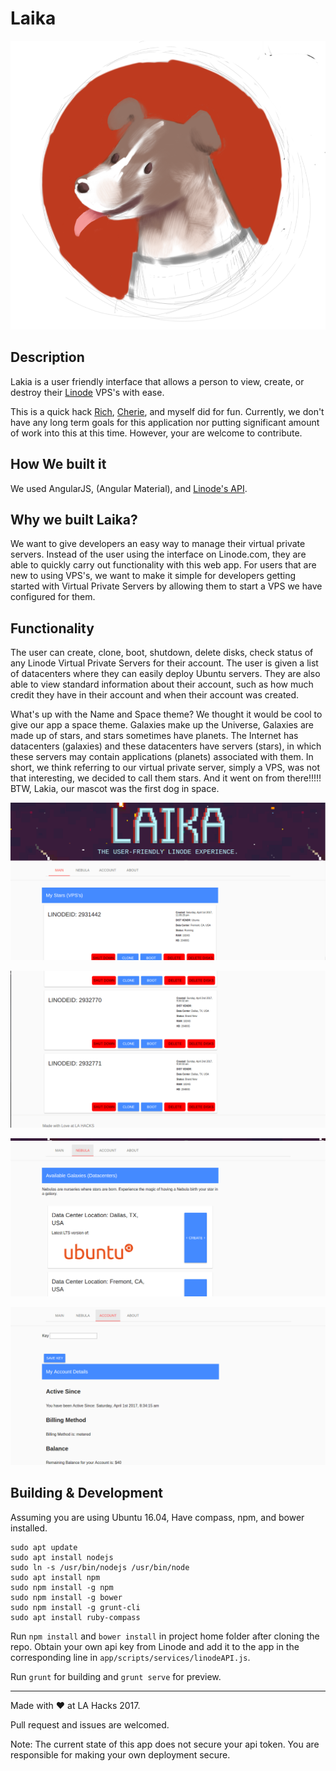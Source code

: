 
# Laika

![](https://github.com/jaylenw/laika/raw/master/screenshots/lakia.png)

## Description

Lakia is a user friendly interface that allows a person to view, create, or destroy their [Linode](https://www.linode.com/) VPS's with ease.

This is a quick hack [Rich](https://github.com/RichCherng), [Cherie](https://github.com/cheriejw), and myself did for fun. Currently, we don't have any long term goals for this application nor putting significant amount of work into this at this time. However, your are welcome to contribute.

## How We built it

We used AngularJS, (Angular Material), and [Linode's API](https://www.linode.com/api).

## Why we built Laika?

We want to give developers an easy way to manage their
virtual private servers. Instead of the user using the
interface on Linode.com, they are able to quickly carry
out functionality with this web app. For users that are
new to using VPS's, we want to make it simple for
developers getting started with Virtual Private Servers
by allowing them to start a VPS we have configured for
them.

## Functionality

The user can create, clone, boot, shutdown, delete disks,
check status of any Linode Virtual Private Servers for
their account. The user is given a list of datacenters
where they can easily deploy Ubuntu servers. They are
also able to view standard information about their
account, such as how much credit they have in their
account and when their account was created.

What's up with the Name and Space theme?
We thought it would be cool to give our app a space
theme. Galaxies make up the Universe, Galaxies are made
up of stars, and stars sometimes have planets. The
Internet has datacenters (galaxies) and these datacenters have
servers (stars), in which these servers may contain applications (planets)
associated with them. In short, we think referring to our virtual
private server, simply a VPS, was not that interesting, we decided to call them
stars. And it went on from there!!!!! BTW,
Lakia, our mascot was the first dog in space.



![](https://github.com/jaylenw/laika/raw/master/screenshots/1.png)

![](https://github.com/jaylenw/laika/raw/master/screenshots/2.png)

![](https://github.com/jaylenw/laika/raw/master/screenshots/3.png)

![](https://github.com/jaylenw/laika/raw/master/screenshots/4.png)

## Building & Development

Assuming you are using Ubuntu 16.04, Have compass, npm, and bower installed.

    sudo apt update  
    sudo apt install nodejs  
    sudo ln -s /usr/bin/nodejs /usr/bin/node  
    sudo apt install npm
    sudo npm install -g npm
    sudo npm install -g bower
    sudo npm install -g grunt-cli
    sudo apt install ruby-compass

Run `npm install` and `bower install` in project home
folder after cloning the repo. Obtain your own api key
from Linode and add it to the app in the corresponding
line in `app/scripts/services/linodeAPI.js`.

Run `grunt` for building and `grunt serve` for preview.

----------------

Made with ♥ at LA Hacks 2017.

Pull request and issues are welcomed.

Note: The current state of this app does not secure your api token. You are
responsible for making your own deployment secure.
